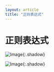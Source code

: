 ```yaml
---
layout: article
title: "正则表达式"
---
```


# 正则表达式

![Image](https://xusenfeng.github.io/myimages/12.jpg){:.shadow}

![Image](https://xusenfeng.github.io/myimages/11.jpg){:.shadow}